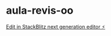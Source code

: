 # aula-revis-oo

[Edit in StackBlitz next generation editor ⚡️](https://stackblitz.com/~/github.com/guiiblz/aula-revis-oo)